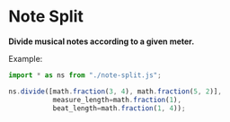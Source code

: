 # Note Split
**Divide musical notes according to a given meter.**

Example:
```javascript
import * as ns from "./note-split.js";

ns.divide([math.fraction(3, 4), math.fraction(5, 2)], 
           measure_length=math.fraction(1), 
           beat_length=math.fraction(1, 4));
```
